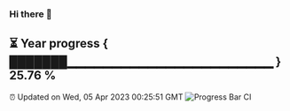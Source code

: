 ### Hi there 👋
⏳ Year progress { ███████▁▁▁▁▁▁▁▁▁▁▁▁▁▁▁▁▁▁▁▁▁▁▁ } 25.76 %
---
⏰ Updated on Wed, 05 Apr 2023 00:25:51 GMT
![Progress Bar CI](https://github.com/Moyi321/Moyi321/workflows/Progress%20Bar%20CI/badge.svg)
